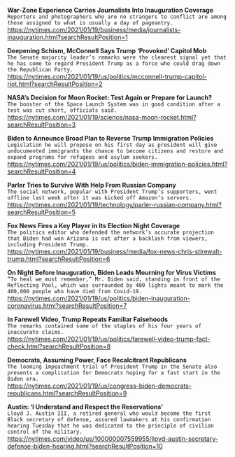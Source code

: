 **War-Zone Experience Carries Journalists Into Inauguration Coverage**\
`Reporters and photographers who are no strangers to conflict are among those assigned to what is usually a day of pageantry.`\
https://nytimes.com/2021/01/19/business/media/journalists-inauguration.html?searchResultPosition=1

**Deepening Schism, McConnell Says Trump ‘Provoked’ Capitol Mob**\
`The Senate majority leader’s remarks were the clearest signal yet that he has come to regard President Trump as a force who could drag down the Republican Party.`\
https://nytimes.com/2021/01/19/us/politics/mcconnell-trump-capitol-riot.html?searchResultPosition=2

**NASA’s Decision for Moon Rocket: Test Again or Prepare for Launch?**\
`The booster of the Space Launch System was in good condition after a test was cut short, officials said.`\
https://nytimes.com/2021/01/19/science/nasa-moon-rocket.html?searchResultPosition=3

**Biden to Announce Broad Plan to Reverse Trump Immigration Policies**\
`Legislation he will propose on his first day as president will give undocumented immigrants the chance to become citizens and restore and expand programs for refugees and asylum seekers.`\
https://nytimes.com/2021/01/19/us/politics/biden-immigration-policies.html?searchResultPosition=4

**Parler Tries to Survive With Help From Russian Company**\
`The social network, popular with President Trump’s supporters, went offline last week after it was kicked off Amazon’s servers.`\
https://nytimes.com/2021/01/19/technology/parler-russian-company.html?searchResultPosition=5

**Fox News Fires a Key Player in Its Election Night Coverage**\
`The politics editor who defended the network’s accurate projection that Biden had won Arizona is out after a backlash from viewers, including President Trump.`\
https://nytimes.com/2021/01/19/business/media/fox-news-chris-stirewalt-trump.html?searchResultPosition=6

**On Night Before Inauguration, Biden Leads Mourning for Virus Victims**\
`“To heal we must remember,” Mr. Biden said, standing in front of the Reflecting Pool, which was surrounded by 400 lights meant to mark the 400,000 people who have died from Covid-19.`\
https://nytimes.com/2021/01/19/us/politics/biden-inauguration-coronavirus.html?searchResultPosition=7

**In Farewell Video, Trump Repeats Familiar Falsehoods**\
`The remarks contained some of the staples of his four years of inaccurate claims.`\
https://nytimes.com/2021/01/19/us/politics/farewell-video-trump-fact-check.html?searchResultPosition=8

**Democrats, Assuming Power, Face Recalcitrant Republicans**\
`The looming impeachment trial of President Trump in the Senate also presents a complication for Democrats hoping for a fast start in the Biden era.`\
https://nytimes.com/2021/01/19/us/congress-biden-democrats-republicans.html?searchResultPosition=9

**Austin: ‘I Understand and Respect the Reservations’**\
`Lloyd J. Austin III, a retired general who would become the first Black secretary of defense, assured lawmakers at his confirmation hearing Tuesday that he was dedicated to the principle of civilian control of the military.`\
https://nytimes.com/video/us/100000007559955/lloyd-austin-secretary-defense-biden-hearing.html?searchResultPosition=10

